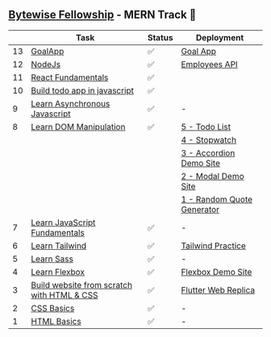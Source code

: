 ## [Bytewise Fellowship](https://www.linkedin.com/company/bytewiseltd/) - MERN Track 🚀

|     | Task                                                                                                   | Status | Deployment                                                                             |
| --- | ------------------------------------------------------------------------------------------------------ | ------ | -------------------------------------------------------------------------------------- |
| 13  | [GoalApp](https://www.youtube.com/watch?v=-0exw-9YJBo&list=PLillGF-RfqbbQeVSccR9PGKHzPJSWqcsm&index=1) | ✅     | [Goal App](https://goalapp-bytewise.vercel.app/)                                       |
| 12  | [NodeJs](https://youtu.be/f2EqECiTBL8)                                                                 | ✅     | [Employees API](https://bytewise-fellowship-nodejs.vercel.app/)                        |
| 11  | [React Fundamentals](https://youtu.be/w7ejDZ8SWv8)                                                     | ✅     |                                                                                        |
| 10  | [Build todo app in javascript](https://youtu.be/y71CdVq5SvI)                                           | ✅     |                                                                                        |
| 9   | [Learn Asynchronous Javascript](https://youtu.be/ZYb_ZU8LNxs)                                          | ✅     | -                                                                                      |
| 8   | [Learn DOM Manipulation](https://www.youtube.com/watch?v=5fb2aPlgoys)                                  | ✅     | [5 - Todo List](https://todolist-dom-bytewise.netlify.app/)                            |
|     |                                                                                                        |        | [4 - Stopwatch](https://stopwatch-dom-bytewise.netlify.app/)                           |
|     |                                                                                                        |        | [3 - Accordion Demo Site](https://accordion-dom-bytewise.netlify.app/)                 |
|     |                                                                                                        |        | [2 - Modal Demo Site](https://model-dom-bytewise-fellowship.vercel.app/)               |
|     |                                                                                                        |        | [1 - Random Quote Generator](https://random-quote-generator-dom-bytewise.netlify.app/) |
| 7   | [Learn JavaScript Fundamentals](https://youtu.be/XIOLqoPHCJ4)                                          | ✅     | -                                                                                      |
| 6   | [Learn Tailwind](https://www.youtube.com/watch?v=dFgzHOX84xQ)                                          | ✅     | [Tailwind Practice](https://tailwind-bytewise.netlify.app/)                            |
| 5   | [Learn Sass](https://www.youtube.com/watch?v=_a5j7KoflTs)                                              | ✅     | -                                                                                      |
| 4   | [Learn Flexbox](https://www.youtube.com/watch?v=3YW65K6LcIA)                                           | ✅     | [Flexbox Demo Site](https://flexbox-bytewise.vercel.app/)                              |
| 3   | [Build website from scratch with HTML & CSS](https://www.youtube.com/watch?v=lvYnfMOUOJY)              | ✅     | [Flutter Web Replica](https://flutter-dev-bytewise.vercel.app/)                        |
| 2   | [CSS Basics](https://youtu.be/yfoY53QXEnI)                                                             | ✅     | -                                                                                      |
| 1   | [HTML Basics](https://youtu.be/UB1O30fR-EE)                                                            | ✅     | -                                                                                      |
